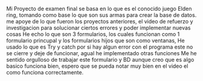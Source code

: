 Mi Proyecto de examen final se basa en lo que es el conocido juego Elden ring, tomando como base lo que son sus armas para crear la base de datos.
me apoye de lo que fueron los proyectos anteriores, el video de refuerzo y investigacion para solucionar ciertos errores y poder implementar nuevas cosas
He echo lo que son 3 formularios, los cuales funcionan como 1 formulario princupal y los formularios hijos que son como ventanas,
He usado lo que es Try y catch por si hay algun error con el programa este no se cierre y deje de funcionar, agual he implementado otras funciones
Me he sentido orgulloso de trabajar este formulario y BD aunque creo que es algo basico funciona bien, espero que se pueda notar muy bien en el video el como funciona correctamente.
